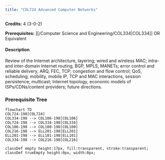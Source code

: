 ```yaml
---
title: "COL724 Advanced Computer Networks"
---
```

**Credits:** 4 (3-0-2)

**Prerequisites:** [[/Computer Science and Engineering/COL334|COL334]] OR Equivalent

#### Description
Review of the Internet architecture, layering; wired and wireless MAC; intra- and inter-domain Internet routing, BGP, MPLS, MANETs; error control and reliable delivery, ARQ, FEC, TCP; congestion and flow control; QoS, scheduling; mobility, mobile IP, TCP and MAC interactions, session persistence; multicast; Internet topology, economic models of ISPs/CDNs/content providers; future directions.

### Prerequisite Tree

```mermaid
flowchart TD
COL724-198[COL724]
COL334-198 --> COL106-198[COL106]
COL724-198 --> COL334-198[COL334]
COL106-198 --> COL100-198[COL100]
COL216-198 --> ELL201-198[ELL201]
ELL201-198 --> ELL101-198[ELL101]
COL334-198 --> COL216-198[COL216]

classDef empty height:17px, fill:transparent, stroke:transparent;
classDef trueEmpty height:0px, width:0px;
```